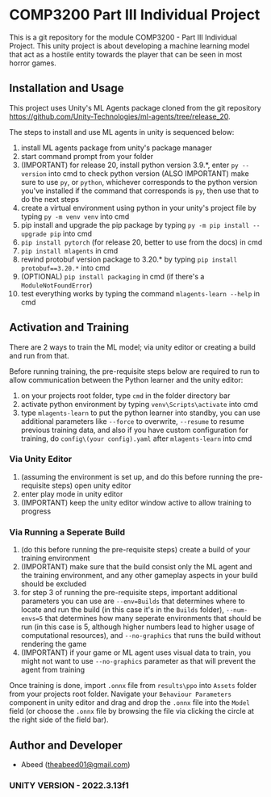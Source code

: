 # COMP3200 Part III Individual Project

This is a git repository for the module COMP3200 - Part III Individual Project. This unity 
project is about developing a machine learning model that act as a hostile entity towards
the player that can be seen in most horror games.

## Installation and Usage

This project uses Unity's ML Agents package cloned from the git repository https://github.com/Unity-Technologies/ml-agents/tree/release_20.

The steps to install and use ML agents in unity is sequenced below:

1. install ML agents package from unity's package manager
2. start command prompt from your folder
3. (IMPORTANT) for release 20, install python version 3.9.*, enter `py --version` into cmd to check python version
(ALSO IMPORTANT) make sure to use `py`, or `python`, whichever corresponds to the python version you've installed
if the command that corresponds is `py`, then use that to do the next steps
4. create a virtual environment using python in your unity's project file by typing `py -m venv venv` into cmd
5. pip install and upgrade the pip package by typing `py -m pip install --upgrade pip` into cmd
6. `pip install pytorch` (for release 20, better to use from the docs) in cmd
7. `pip install mlagents` in cmd
8. rewind protobuf version package to 3.20.* by typing `pip install protobuf==3.20.*` into cmd
9. (OPTIONAL) `pip install packaging` in cmd (if there's a `ModuleNotFoundError`)
10. test everything works by typing the command `mlagents-learn --help` in cmd

## Activation and Training

There are 2 ways to train the ML model; via unity editor or creating a build and run from that.

Before running training, the pre-requisite steps below are required to run to allow communication between the Python learner and the unity editor:

1. on your projects root folder, type `cmd` in the folder directory bar
2. activate python environment by typing `venv\Scripts\activate` into cmd
3. type `mlagents-learn` to put the python learner into standby, you can use additional parameters like `--force` to overwrite, `--resume` to resume previous training data, and also if you have custom configuration for training, do `config\(your config).yaml` after `mlagents-learn` into cmd

### Via Unity Editor

1. (assuming the environment is set up, and do this before running the pre-requisite steps) open unity editor
2. enter play mode in unity editor
3. (IMPORTANT) keep the unity editor window active to allow training to progress

### Via Running a Seperate Build

1. (do this before running the pre-requisite steps) create a build of your training environment
2. (IMPORTANT) make sure that the build consist only the ML agent and the training environment, and any other gameplay aspects in your build should be excluded
3. for step 3 of running the pre-requisite steps, important additional parameters you can use are `--env=Builds` that determines where to locate and run the build (in this case it's in the `Builds` folder), `--num-envs=5` that determines how many seperate environments that should be run (in this case is 5, although higher numbers lead to higher usage of computational resources), and `--no-graphics` that runs the build without rendering the game
4. (IMPORTANT) if your game or ML agent uses visual data to train, you might not want to use `--no-graphics` parameter as that will prevent the agent from training

Once training is done, import `.onnx` file from `results\ppo` into `Assets` folder from your projects root folder.
Navigate your `Behaviour Parameters` component in unity editor and drag and drop the `.onnx` file into the `Model` field (or choose the `.onnx` file by browsing the file via clicking the circle at the right side of the field bar).

## Author and Developer

- Abeed (theabeed01@gmail.com)

### UNITY VERSION - 2022.3.13f1

